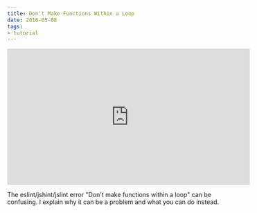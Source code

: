 ```yaml
---
title: Don't Make Functions Within a Loop
date: 2016-05-08
tags:
- tutorial
---
```


<iframe width="560" height="315" src="https://www.youtube.com/embed/Nqfs14iu_us" frameborder="0" allowfullscreen></iframe>

The eslint/jshint/jslint error "Don't make functions within a loop" can be confusing. I explain why it can be a problem and what you can do instead.
